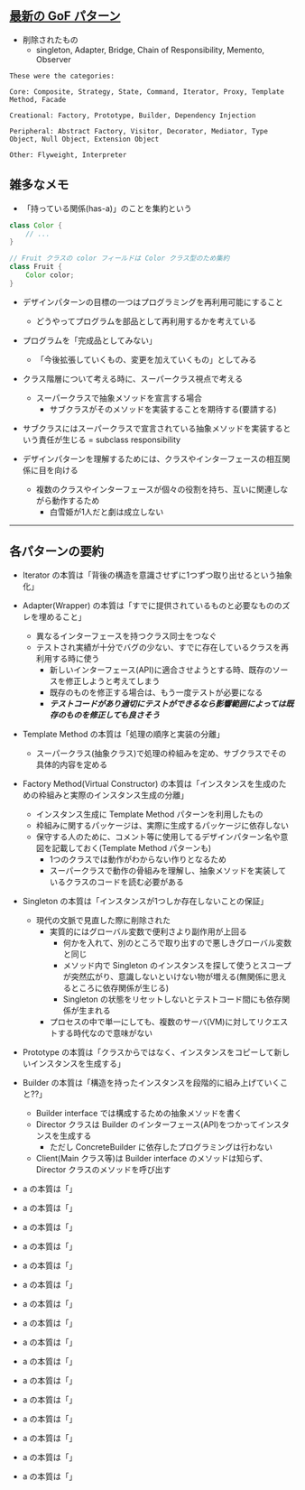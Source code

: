 ## [最新の GoF パターン](https://www.informit.com/articles/article.aspx?p=1404056)

- 削除されたもの
  - singleton, Adapter, Bridge, Chain of Responsibility, Memento, Observer

```
These were the categories:

Core: Composite, Strategy, State, Command, Iterator, Proxy, Template Method, Facade

Creational: Factory, Prototype, Builder, Dependency Injection

Peripheral: Abstract Factory, Visitor, Decorator, Mediator, Type Object, Null Object, Extension Object

Other: Flyweight, Interpreter
```

## 雑多なメモ

- 「持っている関係(has-a)」のことを集約という

```java
class Color {
	// ...
}

// Fruit クラスの color フィールドは Color クラス型のため集約
class Fruit {
	Color color;
}
```

- デザインパターンの目標の一つはプログラミングを再利用可能にすること
    - どうやってプログラムを部品として再利用するかを考えている

- プログラムを「完成品としてみない」
    - 「今後拡張していくもの、変更を加えていくもの」としてみる

- クラス階層について考える時に、スーパークラス視点で考える
  - スーパークラスで抽象メソッドを宣言する場合
    - サブクラスがそのメソッドを実装することを期待する(要請する)

- サブクラスにはスーパークラスで宣言されている抽象メソッドを実装するという責任が生じる = subclass responsibility

- デザインパターンを理解するためには、クラスやインターフェースの相互関係に目を向ける
  - 複数のクラスやインターフェースが個々の役割を持ち、互いに関連しながら動作するため
    - 白雪姫が1人だと劇は成立しない

---
## 各パターンの要約

- Iterator の本質は「背後の構造を意識させずに1つずつ取り出せるという抽象化」

- Adapter(Wrapper) の本質は「すでに提供されているものと必要なもののズレを埋めること」
  - 異なるインターフェースを持つクラス同士をつなぐ
  - テストされ実績が十分でバグの少ない、すでに存在しているクラスを再利用する時に使う
    - 新しいインターフェース(API)に適合させようとする時、既存のソースを修正しようと考えてしまう
    - 既存のものを修正する場合は、もう一度テストが必要になる
    - ***テストコードがあり適切にテストができるなら影響範囲によっては既存のものを修正しても良さそう***

- Template Method の本質は「処理の順序と実装の分離」
  - スーパークラス(抽象クラス)で処理の枠組みを定め、サブクラスでその具体的内容を定める

- Factory Method(Virtual Constructor) の本質は「インスタンスを生成のための枠組みと実際のインスタンス生成の分離」
  - インスタンス生成に Template Method パターンを利用したもの
  - 枠組みに関するパッケージは、実際に生成するパッケージに依存しない
  - 保守する人のために、コメント等に使用してるデザインパターン名や意図を記載しておく(Template Method パターンも)
    - 1つのクラスでは動作がわからない作りとなるため
    - スーパークラスで動作の骨組みを理解し、抽象メソッドを実装しているクラスのコードを読む必要がある

- Singleton の本質は「インスタンスが1つしか存在しないことの保証」
  - 現代の文脈で見直した際に削除された
    - 実質的にはグローバル変数で便利さより副作用が上回る
      - 何かを入れて、別のところで取り出すので悪しきグローバル変数と同じ
      - メソッド内で Singleton のインスタンスを探して使うとスコープが突然広がり、意識しないといけない物が増える(無関係に思えるところに依存関係が生じる)
      - Singleton の状態をリセットしないとテストコード間にも依存関係が生まれる
    - プロセスの中で単一にしても、複数のサーバ(VM)に対してリクエストする時代なので意味がない

- Prototype の本質は「クラスからではなく、インスタンスをコピーして新しいインスタンスを生成する」

- Builder の本質は「構造を持ったインスタンスを段階的に組み上げていくこと??」
  - Builder interface では構成するための抽象メソッドを書く
  - Director クラスは Builder のインターフェース(API)をつかってインスタンスを生成する
    - ただし ConcreteBuilder に依存したプログラミングは行わない
  - Client(Main クラス等)は Builder interface のメソッドは知らず、 Director クラスのメソッドを呼び出す

- a の本質は「」
- a の本質は「」
- a の本質は「」
- a の本質は「」
- a の本質は「」
- a の本質は「」
- a の本質は「」
- a の本質は「」
- a の本質は「」
- a の本質は「」
- a の本質は「」
- a の本質は「」
- a の本質は「」
- a の本質は「」
- a の本質は「」
- a の本質は「」


